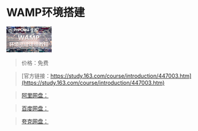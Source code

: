 # WAMP环境搭建

![img](../../../assets/study163/free/1794402976630510980.png)

> 价格：免费

> [官方链接：https://study.163.com/course/introduction/447003.htm](https://study.163.com/course/introduction/447003.htm)

> [阿里网盘：]()

> [百度网盘：]()

> [夸克网盘：]()
